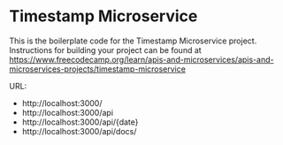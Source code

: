 # Timestamp Microservice

This is the boilerplate code for the Timestamp Microservice project. Instructions for building your project can be found at https://www.freecodecamp.org/learn/apis-and-microservices/apis-and-microservices-projects/timestamp-microservice

URL:
- http://localhost:3000/
- http://localhost:3000/api
- http://localhost:3000/api/{date}
- http://localhost:3000/api/docs/

